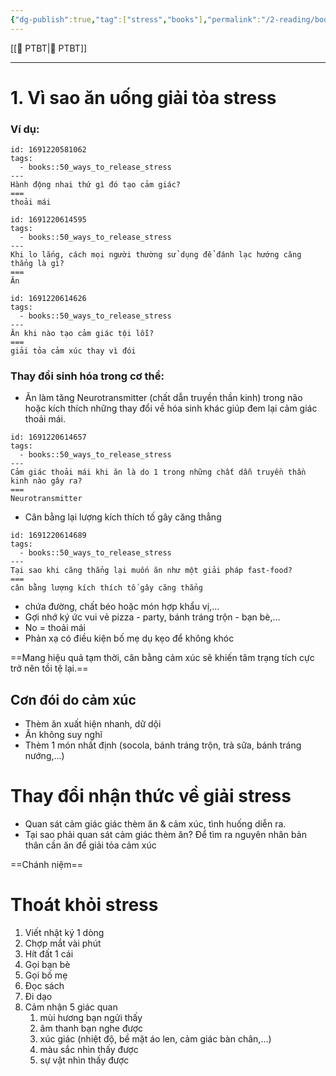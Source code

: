 ```yaml
---
{"dg-publish":true,"tag":["stress","books"],"permalink":"/2-reading/books/50-cach-giai-stress-ma-khong-can-an-uong/","dgPassFrontmatter":true}
---
```


[[💎 PTBT\|💎 PTBT]]
___


# 1. Vì sao ăn uống giải tỏa stress

### Ví dụ:
```anki
id: 1691220581062
tags:
  - books::50_ways_to_release_stress
---
Hành động nhai thứ gì đó tạo cảm giác?
===
thoải mái
```



```anki
id: 1691220614595
tags:
  - books::50_ways_to_release_stress
---
Khi lo lắng, cách mọi người thường sử dụng để đánh lạc hướng căng thẳng là gì?
===
Ăn
```


```anki
id: 1691220614626
tags:
  - books::50_ways_to_release_stress
---
Ăn khi nào tạo cảm giác tội lỗi?
===
giải tỏa cảm xúc thay vì đói
```




### Thay đổi sinh hóa trong cơ thể:
- Ăn làm tăng Neurotransmitter (chất dẫn truyền thần kinh) trong não hoặc kích thích những thay đổi về hóa sinh khác giúp đem lại cảm giác thoải mái.
```anki
id: 1691220614657
tags:
  - books::50_ways_to_release_stress
---
Cảm giác thoải mái khi ăn là do 1 trong những chất dẫn truyền thần kinh nào gây ra?
===
Neurotransmitter
```

- Cân bằng lại lượng kích thích tố gây căng thẳng
```anki
id: 1691220614689
tags:
  - books::50_ways_to_release_stress
---
Tại sao khi căng thẳng lại muốn ăn như một giải pháp fast-food?
===
cân bằng lượng kích thích tố gây căng thẳng
```

- chứa đường, chất béo hoặc món hợp khẩu vị,...
- Gợi nhớ ký ức vui vẻ
pizza - party, bánh tráng trộn - bạn bè,...
- No = thoải mái
- Phản xạ có điều kiện
bố mẹ dụ kẹo để không khóc

 ==Mang hiệu quả tạm thời, cân bằng cảm xúc sẽ khiến tâm trạng tích cực trở nên tồi tệ lại.==
<!--SR:!2023-09-28,35,266-->

## Cơn đói do cảm xúc

- Thèm ăn xuất hiện nhanh, dữ dội
- Ăn không suy nghĩ
- Thèm 1 món nhất định (socola, bánh tráng trộn, trà sữa, bánh tráng nướng,...)

# Thay đổi nhận thức về giải stress

- Quan sát cảm giác giác thèm ăn & cảm xúc, tình huống diễn ra.
- Tại sao phải quan sát cảm giác thèm ăn?
Để tìm ra nguyên nhân bản thân cần ăn để giải tỏa cảm xúc

==Chánh niệm==
<!--SR:!2023-09-07,14,210-->

# Thoát khỏi stress

1. Viết nhật ký 1 dòng
2. Chợp mắt vài phút
3. Hít đất 1 cái
4. Gọi bạn bè
5. Gọi bố mẹ
6. Đọc sách
7. Đi dạo
8. Cảm nhận 5 giác quan 
	1. mùi hương bạn ngửi thấy
	2. âm thanh bạn nghe được
	3. xúc giác (nhiệt độ, bề mặt áo len, cảm giác bàn chân,...)
	4. màu sắc nhìn thấy được
	5. sự vật nhìn thấy được